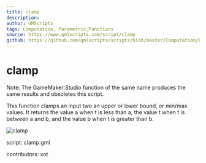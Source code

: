 ```yaml
---
title: clamp
description: 
author: GMScripts
tags: Computation, Parametric_Functions
source: https://www.gmlscripts.com/script/clamp
github: https://github.com/gmlscripts/scripts/blob/master/Computation/Parametric_Functions/clamp.gml
---
```


clamp
=====

Note: The GameMaker:Studio function of the same name produces 
the same results and obsoletes this script.

This function clamps an input two an upper or lower bound, or min/max values.
It returns the value a when t is less than a, the value t when t is between 
a and b, and the value b when t is greater than b.

![clamp](/images/clamp1.gif "clamp")

script: clamp.gml

contributors: xot
